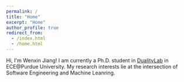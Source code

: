 ```yaml
---
permalink: /
title: "Home"
excerpt: "Home"
author_profile: true
redirect_from: 
  - /index.html
  - /home.html
---
```



Hi, I'm Wenxin Jiang!
I am currently a Ph.D. student in [DualityLab](https://davisjam.github.io/) in ECE@Purdue University. My research interests lie at the intersection of Software Engineering and Machine Leanring. 